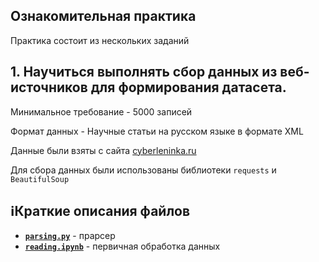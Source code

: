 ## Ознакомительная практика

Практика состоит из нескольких заданий

## 1. Научиться выполнять сбор данных из веб-источников для формирования датасета.

Минимальное требование - 5000 записей 

Формат данных - Научные статьи на русском языке в формате XML

Данные были взяты с сайта [cyberleninka.ru](https://cyberleninka.ru/article)

Для сбора данных были использованы библиотеки `requests` и `BeautifulSoup`

## ℹ️Краткие описания файлов

- [**`parsing.py`**](/parsing.py) - прарсер 
- [**`reading.ipynb`**](/reading.ipynb) - первичная обработка данных 
